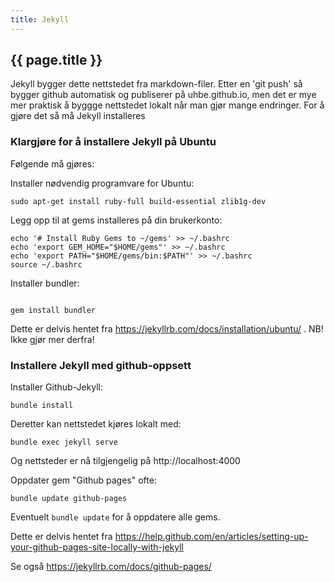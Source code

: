 ```yaml
---
title: Jekyll
---
```


## {{ page.title }}

Jekyll bygger dette nettstedet fra markdown-filer. Etter en 'git push' så bygger github automatisk og publiserer på uhbe.github.io, men det er mye mer 
praktisk å byggge nettstedet lokalt når man gjør mange endringer. For å gjøre det så må Jekyll installeres 

### Klargjøre for å installere Jekyll på Ubuntu

Følgende må gjøres:

Installer nødvendig programvare for Ubuntu:
<pre><code>sudo apt-get install ruby-full build-essential zlib1g-dev</code></pre>

Legg opp til at gems installeres på din brukerkonto:
<pre><code>echo '# Install Ruby Gems to ~/gems' >> ~/.bashrc
echo 'export GEM_HOME="$HOME/gems"' >> ~/.bashrc
echo 'export PATH="$HOME/gems/bin:$PATH"' >> ~/.bashrc
source ~/.bashrc
</code></pre>

Installer bundler:
<pre><code>
gem install bundler
</code></pre>

Dette er delvis hentet fra https://jekyllrb.com/docs/installation/ubuntu/ . NB! Ikke gjør mer derfra!


### Installere Jekyll med github-oppsett

Installer Github-Jekyll:

<pre><code>bundle install</code></pre>

Deretter kan nettstedet kjøres lokalt med:

<pre><code>bundle exec jekyll serve</code></pre>

Og nettsteder er nå tilgjengelig på http://localhost:4000

Oppdater gem "Github pages" ofte:
<pre><code>bundle update github-pages</code></pre>

Eventuelt <code>bundle update</code> for å oppdatere alle gems.

Dette er delvis hentet fra  https://help.github.com/en/articles/setting-up-your-github-pages-site-locally-with-jekyll

Se også https://jekyllrb.com/docs/github-pages/

